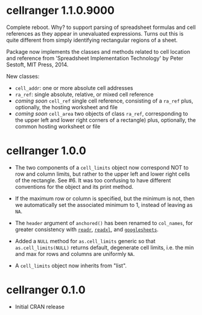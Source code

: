 # cellranger 1.1.0.9000

Complete reboot. Why? to support parsing of spreadsheet formulas and cell references as they appear in unevaluated expressions. Turns out this is quite different from simply identifying rectangular regions of a sheet.

Package now implements the classes and methods related to cell location and reference from 'Spreadsheet Implementation Technology' by Peter Sestoft, MIT Press, 2014.

New classes:

  * `cell_addr`: one or more absolute cell addresses
  * `ra_ref`: single absolute, relative, or mixed cell reference
  * *coming soon* `cell_ref` single cell reference, consisting of a `ra_ref` plus, optionally, the hosting worksheet and file
  * *coming soon* `cell_area` two objects of class `ra_ref`, corresponding to the upper left and lower right corners of a rectangle) plus, optionally, the common hosting worksheet or file

# cellranger 1.0.0

  * The two components of a `cell_limits` object now correspond NOT to row and column limits, but rather to the upper left and lower right cells of the rectangle. See #6. It was too confusing to have different conventions for the object and its print method.
  
  * If the maximum row or column is specified, but the minimum is not, then we automatically set the associated minimum to 1, instead of leaving as `NA`.

  * The `header` argument of `anchored()` has been renamed to `col_names`, for greater consistency with [`readr`](https://github.com/hadley/readr), [`readxl`](https://github.com/hadley/readxl), and [`googlesheets`](https://github.com/jennybc/googlesheets/).

  * Added a `NULL` method for `as.cell_limits` generic so that `as.cell_limits(NULL)` returns default, degenerate cell limits, i.e. the min and max for rows and columns are uniformly `NA`.

  * A `cell_limits` object now inherits from "list".

# cellranger 0.1.0

  * Initial CRAN release
